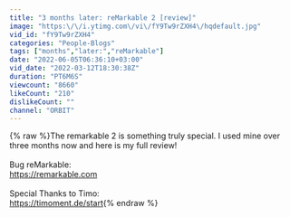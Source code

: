 ```yaml
---
title: "3 months later: reMarkable 2 [review]"
image: "https:\/\/i.ytimg.com\/vi\/fY9Tw9rZXH4\/hqdefault.jpg"
vid_id: "fY9Tw9rZXH4"
categories: "People-Blogs"
tags: ["months","later:","reMarkable"]
date: "2022-06-05T06:36:10+03:00"
vid_date: "2022-03-12T18:30:38Z"
duration: "PT6M6S"
viewcount: "8660"
likeCount: "210"
dislikeCount: ""
channel: "ORBIT"
---
```

{% raw %}The remarkable 2 is something truly special. I used mine over three months now and here is my full review!<br /><br />Bug reMarkable:<br /><a rel="nofollow" target="blank" href="https://remarkable.com">https://remarkable.com</a><br /><br />Special Thanks to Timo:<br /><a rel="nofollow" target="blank" href="https://timoment.de/start">https://timoment.de/start</a>{% endraw %}
